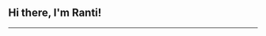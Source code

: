## Hi there, I'm Ranti!
 ---
<!--
**CyberDiva1368/CyberDiva1368** is a ✨ _special_ ✨ repository because its `README.md` (this file) appears on your GitHub profile.**
Welcome to my cloud security portfolio. Here, I showcase my projects, certifications, and resources.
   I am a Cloud Security Engineer with expertise in securing AWS environments, implementing IAM best practices, and monitoring cloud security threats.
       AWS Security Projects
         CloudTrail & GuardDuty: Set up logging and threat detection.
         IAM Security: Implemented least privilege access and MFA enforcement.
         S3 Bucket Configured bucket policies, encryption, and access logging.
         Assessed AWS security posture using CIS benchmarks.
          Skills & Tools
     
            IAM, Security Groups, KMS, CloudTrail, GuardDuty
            AWS WAF, Shield, Config, Security Hub
            AWS Security Hub, Incident Response

            <li>✅ <strong>loudTrail & GuardDuty:</strong> Set up logging and threat detection.</li>
            <li>✅ <strong>SeIAM Security:</strong> Implemented least privilege access and MFA enforcement.</li>
            <li>✅ <strong>S3 Bucket Security:</strong> Configured bucket policies, encryption, and access logging.</li>
            <li>✅ <strong>Ccurity Hub Compliance:</strong> Assessed AWS security posture using CIS benchmarks.</li>
        
Here are some ideas to get you started:

- 🔭 I’m currently working on ...
- 🌱 I’m currently learning ...
- 👯 I’m looking to collaborate on ...
- 🤔 I’m looking for help with ...
- 💬 Ask me about ...
- 📫 How to reach me: ...
- 😄 Pronouns: ...
- ⚡ Fun fact: ...
-->
